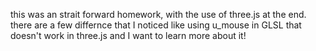 this was an strait forward homework, with the use of three.js at the end. there are a few differnce that I noticed like using u_mouse in GLSL that doesn't work in three.js and I want to learn more about it!